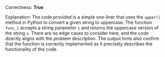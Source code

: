 Correctness: **True**

Explanation: The code provided is a simple one-liner that uses the `upper()` method in Python to convert a given string to uppercase. The function `func_1` accepts a string parameter `s` and returns the uppercase version of the string `s`. There are no edge cases to consider here, and the code directly aligns with the problem description. The output hints also confirm that the function is correctly implemented as it precisely describes the functionality of the code.